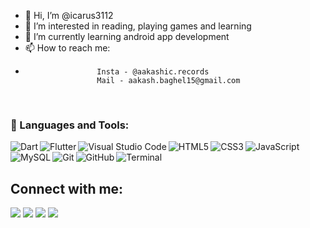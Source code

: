- 👋 Hi, I’m @icarus3112
- 👀 I’m interested in reading, playing games and learning 
- 🌱 I’m currently learning android app development
- 📫 How to reach me: 
-                     Insta - @aakashic.records
                      Mail - aakash.baghel15@gmail.com
                      
<!---
icarus3112/icarus3112 is a ✨ special ✨ repository because its `README.md` (this file) appears on your GitHub profile.
You can click the Preview link to take a look at your changes.
--->

<br />

### 🚀 Languages and Tools:

<p>
<img align="left" alt="Dart" src="https://img.icons8.com/color/50/000000/dart.png" />
<img align="left" alt="Flutter" src="https://img.icons8.com/color/48/000000/flutter.png" />
<a> <img align="left" alt="Visual Studio Code" src="https://img.icons8.com/fluent/50/000000/visual-studio-code-2019.png" /> </a>
<a> <img align="left" alt="HTML5" src="https://img.icons8.com/color/48/000000/html-5.png" /> </a>
<img align="left" alt="CSS3" src="https://img.icons8.com/color/48/000000/css3.png" />
<img align="left" alt="JavaScript" src="https://img.icons8.com/color/50/000000/javascript--v2.png" />
<img align="left" alt="MySQL" src="https://img.icons8.com/fluent/50/000000/mysql-logo.png" />
<img align="left" alt="Git" src="https://img.icons8.com/color/50/000000/git.png" />
<img align="left" alt="GitHub" src="https://img.icons8.com/color/50/000000/github--v1.png" />
<img align="left" alt="Terminal" src="https://img.icons8.com/color/50/000000/run-command.png" />
</p>

<br />
<br />
  
  
## Connect with me:
<p align="left">

<a href = "https://www.linkedin.com/in/aakashdeep-singh-baghel-664b531a7/" target="_blank"><img src="https://img.icons8.com/fluent/48/000000/linkedin.png"/></a>
<a href = "https://twitter.com/subhamraoniar"><img src="https://img.icons8.com/fluent/48/000000/twitter.png"/></a>
<a href = "https://www.instagram.com/aakashic.records/"><img src="https://img.icons8.com/fluent/48/000000/instagram-new.png"/></a>
<a href = ""><img src="https://img.icons8.com/color/48/000000/youtube-play.png"/></a>

</p>

